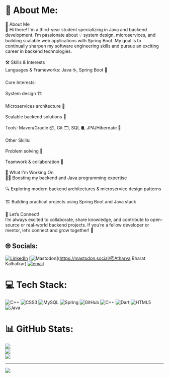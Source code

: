 # 💫 About Me:
🚀 About Me<br>👋 Hi there! I'm a third-year student specializing in Java and backend development. I’m passionate about 💡 system design, microservices, and building scalable web applications with Spring Boot. My goal is to continually sharpen my software engineering skills and pursue an exciting career in backend technologies.<br><br>🛠️ Skills & Interests<br>Languages & Frameworks: Java ☕, Spring Boot 🌱<br><br>Core Interests:<br><br>System design 🏗️<br><br>Microservices architecture 🧩<br><br>Scalable backend solutions 🚦<br><br>Tools: Maven/Gradle 📦, Git 🗂️, SQL 🛢️, JPA/Hibernate 🔗<br><br>Other Skills:<br><br>Problem solving 🧠<br><br>Teamwork & collaboration 🤝<br><br>🌱 What I'm Working On<br>🏋️‍♂️ Boosting my backend and Java programming expertise<br><br>🔍 Exploring modern backend architectures & microservice design patterns<br><br>🏗️ Building practical projects using Spring Boot and Java stack<br><br>🤝 Let’s Connect!<br>I’m always excited to collaborate, share knowledge, and contribute to open-source or real-world backend projects. If you’re a fellow developer or mentor, let’s connect and grow together! 🌟


## 🌐 Socials:
[![LinkedIn](https://img.shields.io/badge/LinkedIn-%230077B5.svg?logo=linkedin&logoColor=white)](https://linkedin.com/in/www.linkedin.com/in/atharva-kalhatkar) [![Mastodon](https://img.shields.io/badge/-MASTODON-%232B90D9?logo=mastodon&logoColor=white)](https://mastodon.social/@Atharva Bharat Kalhatkar) [![email](https://img.shields.io/badge/Email-D14836?logo=gmail&logoColor=white)](mailto:kalhatkaratharva01@gmail.com) 

# 💻 Tech Stack:
![C++](https://img.shields.io/badge/c++-%2300599C.svg?style=for-the-badge&logo=c%2B%2B&logoColor=white) ![CSS3](https://img.shields.io/badge/css3-%231572B6.svg?style=for-the-badge&logo=css3&logoColor=white) ![MySQL](https://img.shields.io/badge/mysql-4479A1.svg?style=for-the-badge&logo=mysql&logoColor=white) ![Spring](https://img.shields.io/badge/spring-%236DB33F.svg?style=for-the-badge&logo=spring&logoColor=white) ![GitHub](https://img.shields.io/badge/github-%23121011.svg?style=for-the-badge&logo=github&logoColor=white) ![C++](https://img.shields.io/badge/c++-%2300599C.svg?style=for-the-badge&logo=c%2B%2B&logoColor=white) ![Dart](https://img.shields.io/badge/dart-%230175C2.svg?style=for-the-badge&logo=dart&logoColor=white) ![HTML5](https://img.shields.io/badge/html5-%23E34F26.svg?style=for-the-badge&logo=html5&logoColor=white) ![Java](https://img.shields.io/badge/java-%23ED8B00.svg?style=for-the-badge&logo=openjdk&logoColor=white)
# 📊 GitHub Stats:
![](https://github-readme-stats.vercel.app/api?username=AtharvaKalhatkar&theme=dark&hide_border=false&include_all_commits=false&count_private=false)<br/>
![](https://nirzak-streak-stats.vercel.app/?user=AtharvaKalhatkar&theme=dark&hide_border=false)<br/>
![](https://github-readme-stats.vercel.app/api/top-langs/?username=AtharvaKalhatkar&theme=dark&hide_border=false&include_all_commits=false&count_private=false&layout=compact)

---
[![](https://visitcount.itsvg.in/api?id=AtharvaKalhatkar&icon=0&color=0)](https://visitcount.itsvg.in)

<!-- Proudly created with GPRM ( https://gprm.itsvg.in ) -->
